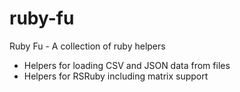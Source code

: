 ruby-fu
=======

Ruby Fu - A collection of ruby helpers

* Helpers for loading CSV and JSON data from files
* Helpers for RSRuby including matrix support